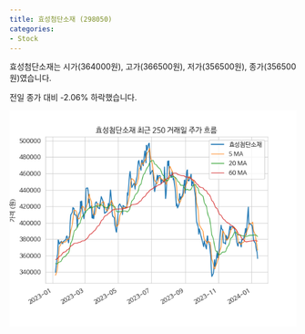 ```yaml
---
title: 효성첨단소재 (298050)
categories:
- Stock
---
```


효성첨단소재는 시가(364000원), 고가(366500원), 저가(356500원), 종가(356500원)였습니다.

전일 종가 대비 -2.06% 하락했습니다.

<!-- more -->

![298050](/assets/images/stock/298050.png)